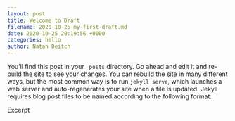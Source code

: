 ```yaml
---
layout: post
title: Welcome to Draft
filename: 2020-10-25-my-first-draft.md
date: 2020-10-25 20:19:56 +0000
categories: hello
author: Natan Deitch
---
```


You’ll find this post in your `_posts` directory. Go ahead and edit it and re-build the site to see your changes. You can rebuild the site in many different ways, but the most common way is to run `jekyll serve`, which launches a web server and auto-regenerates your site when a file is updated.
Jekyll requires blog post files to be named according to the following format:

Excerpt
